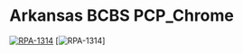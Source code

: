 # Arkansas BCBS PCP_Chrome

[![RPA-1314](href="/browse/RPA-1314")](https://jira.ssnc.global/browse/RPA-1314)
[![RPA-1314](href="/browse/ProcessId-196")]






 
